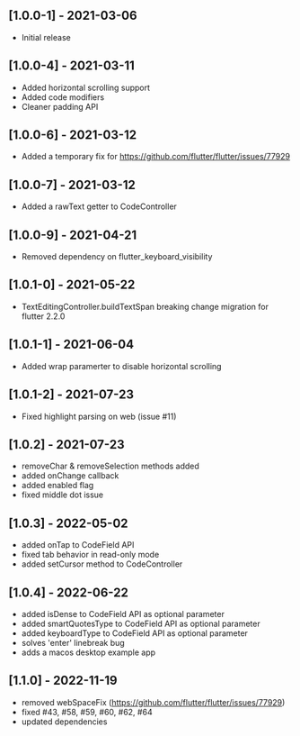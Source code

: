 ## [1.0.0-1] - 2021-03-06

* Initial release

## [1.0.0-4] - 2021-03-11

* Added horizontal scrolling support
* Added code modifiers
* Cleaner padding API

## [1.0.0-6] - 2021-03-12

* Added a temporary fix for https://github.com/flutter/flutter/issues/77929

## [1.0.0-7] - 2021-03-12

* Added a rawText getter to CodeController

## [1.0.0-9] - 2021-04-21

* Removed dependency on flutter_keyboard_visibility

## [1.0.1-0] - 2021-05-22

* TextEditingController.buildTextSpan breaking change migration for flutter 2.2.0

## [1.0.1-1] - 2021-06-04

* Added wrap paramerter to disable horizontal scrolling
  
## [1.0.1-2] - 2021-07-23

* Fixed highlight parsing on web (issue #11)

## [1.0.2] - 2021-07-23

* removeChar & removeSelection methods added
* added onChange callback
* added enabled flag
* fixed middle dot issue

## [1.0.3] - 2022-05-02

* added onTap to CodeField API
* fixed tab behavior in read-only mode
* added setCursor method to CodeController

## [1.0.4] - 2022-06-22

* added isDense to CodeField API as optional parameter
* added smartQuotesType to CodeField API as optional parameter
* added keyboardType to CodeField API as optional parameter
* solves 'enter' linebreak bug
* adds a macos desktop example app

## [1.1.0] - 2022-11-19

* removed webSpaceFix (https://github.com/flutter/flutter/issues/77929)
* fixed #43, #58, #59, #60, #62, #64
* updated dependencies